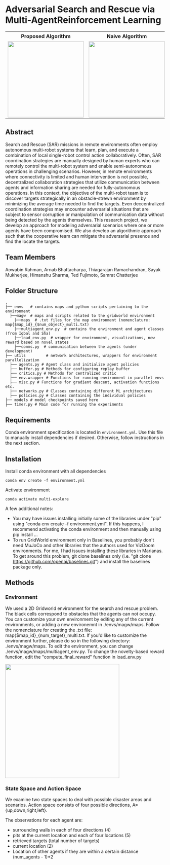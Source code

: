 # Adversarial Search and Rescue via Multi-AgentReinforcement Learning
<table align="center">
<tr>
<th>Proposed Algorithm</th>
<th>Naive Algorithm</th>
</tr>
<tr>
<td><img src="./gifs/case_iv.gif" width="240px"></td>
<td><img src="./gifs/case_iii.gif" width="240px"></td>
</tr>
</table>

## Abstract
Search and Rescue (SAR) missions in remote environments often employ autonomous multi-robot systems that learn, plan, and execute a combination of local single-robot control action collaboratively. Often, SAR coordination strategies are manually designed by human experts who can remotely control the multi-robot system and enable semi-autonomous operations in challenging scenarios. However, in remote environments where connectivity is limited and human intervention is not possible, decentralized collaboration strategies that utilize communication between agents and information sharing are needed for fully-autonomous operations. In this context, the objective of the multi-robot team is to discover targets strategically in an obstacle-strewn environment by minimizing the average time needed to find  the targets. Even deccentralized coordination strategies may encounter adversarial situations that are subject to sensor corruption or manipulation of communication data without being detected by the agents themselves. This research project, we develop an approach for modeling adversarial scenarios where one or more agents have been compromised. We also develop an algorithmic approach such that the cooperative team can mitigate the adversarial presence and find the locate the targets.

## Team Members

Aowabin Rahman,  Arnab Bhattacharya, Thiagarajan Ramachandran, Sayak Mukherjee,  Himanshu Sharma, Ted Fujimoto, Samrat Chatterjee

## Folder Structure
~~~
.
├── envs   # contains maps and python scripts pertaining to the environment
  ├──magw  # maps and scripts related to the gridworld environment
    ├──maps  # .txt files for the map environment (nomenclature: map{$map_id}_{$num_object}_multi.txt)
    ├──multiagent_env.py  # contains the environment and agent classes (from Iqbal and Sha)
    ├──load_env.py  # wrapper for environment, visualizations, new reward based on novel states
    ├──comms.py  # communication between the agents (under development)
├── utils         # network architectures, wrappers for environment parallelization
  ├── agents.py # Agent class and initialize agent policies
  ├── buffer.py # Methods for configuring replay buffer
  ├── critics.py # Methods for centralized critic
  ├── env.wrapper # Functions for running environment in parallel envs
  ├── misc.py # Functions for gradient descent, activation functions etc.
  ├── networks.py # Classes containing different ML architectures
  ├── policies.py # Classes containing the individual policies
├── models # model checkpoints saved here
├── timer.py # Main code for running the experiments
~~~

## Requirements
Conda environment specification is located in `environment.yml`. Use this file to manually install dependencies if desired.
Otherwise, follow instructions in the next section.

## Installation
Install conda environment with all dependencies
```shell
conda env create -f environment.yml
```

Activate environment
```shell
conda activate multi-explore
```

A few additional notes:
- You may have issues installing initially some of the libraries under "pip" using "conda env create -f environment.yml". If this happens, I recommend activating the conda environment and then manually using pip install ...
- To run GridWorld environment only in Baselines, you probably don't need MuJoCo and other libraries that the authors used for VizDoom environments. For me, I had issues installing these libraries in Marianas. To get around this problem,  git clone baselines only (i.e. "git clone https://github.com/openai/baselines.git") and install the baselines package only. 

## Methods
### Environment
We used a 2D Gridworld environment for the search and rescue problem. The black cells correspond to obstacles that the agents can not occupy.  
You can customize your own environment by editing any of the current environments, or adding a new environemnt in ./envs/magw/maps. Follow the nomenclature for creating the .txt file: map{$map_id}_{num_target}_multi.txt. If you'd like to customize the environment further, please do so in the following directory: ./envs/magw/maps. To edit the environment,  you can change ./envs/magw/maps/multiagent_env.py. 
To change the novelty-based reward function, edit the "compute_final_reward" function in load_env.py

<img src="./gifs/init.png" width="360px">

### State Space and Action Space
We examine two state spaces to deal with possible disaster areas and scenarios. Action space consists of four possible directions, A={up,down,right,left}.

The observations for each agent are:
- surrounding walls in each of four directions (4)
- pits at the current location and each of four locations (5)
- retrieved targets (total number of targets)
- current location (2)
- Location of other agents if they are within a certain distance (num_agents - 1)*2




<!-- All training code is contained within `main.py`. To view options simply run:

```shell
python main.py --help
```

## Citing our work

If you use this repo in your work, please consider citing the corresponding paper:

```bibtex
@article{iqbal2019coordinated,
  title={Coordinated Exploration via Intrinsic Rewards for Multi-Agent Reinforcement Learning},
  author={Iqbal, Shariq and Sha, Fei},
  journal={arXiv preprint arXiv:1905.12127},
  year={2019}
}
```


## Usage

- Check any of the expt_*.sh files. Based on the experimental specs, you can change the parameters and then do "sbatch expt_x.sh" (x is the expt id)
